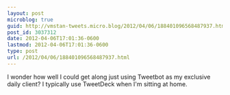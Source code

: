 ```yaml
---
layout: post
microblog: true
guid: http://vmstan-tweets.micro.blog/2012/04/06/188401096568487937.html
post_id: 3037312
date: 2012-04-06T17:01:36-0600
lastmod: 2012-04-06T17:01:36-0600
type: post
url: /2012/04/06/188401096568487937.html
---
```

I wonder how well I could get along just using Tweetbot as my exclusive daily client? I typically use TweetDeck when I'm sitting at home.
